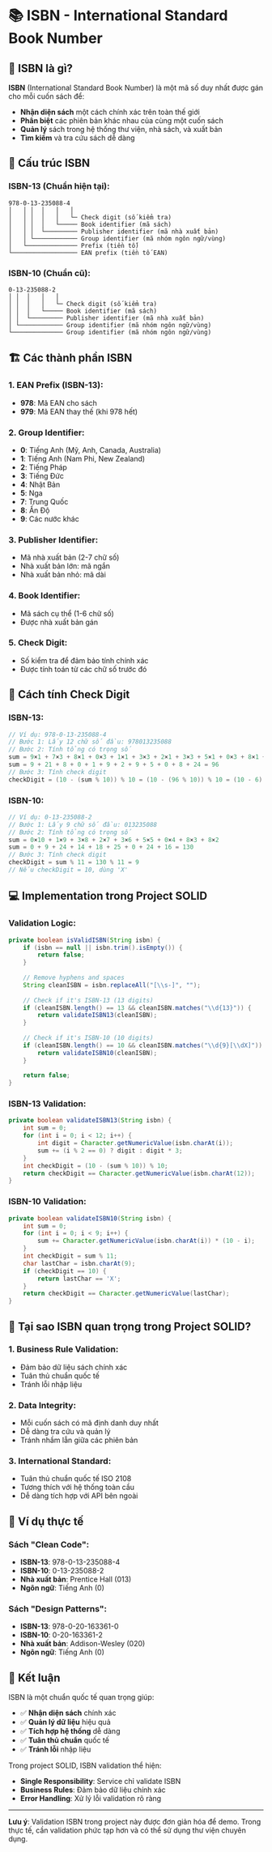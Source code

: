 # 📚 ISBN - International Standard Book Number

## 🎯 ISBN là gì?

**ISBN** (International Standard Book Number) là một mã số duy nhất được gán cho mỗi cuốn sách để:

- **Nhận diện sách** một cách chính xác trên toàn thế giới
- **Phân biệt** các phiên bản khác nhau của cùng một cuốn sách
- **Quản lý** sách trong hệ thống thư viện, nhà sách, và xuất bản
- **Tìm kiếm** và tra cứu sách dễ dàng

## 🔢 Cấu trúc ISBN

### **ISBN-13** (Chuẩn hiện tại):
```
978-0-13-235088-4
│   │ │  │   │   │
│   │ │  │   │   └─ Check digit (số kiểm tra)
│   │ │  │   └───── Book identifier (mã sách)
│   │ │  └───────── Publisher identifier (mã nhà xuất bản)
│   │ └──────────── Group identifier (mã nhóm ngôn ngữ/vùng)
│   └────────────── Prefix (tiền tố)
└────────────────── EAN prefix (tiền tố EAN)
```

### **ISBN-10** (Chuẩn cũ):
```
0-13-235088-2
│ │  │   │   │
│ │  │   │   └─ Check digit (số kiểm tra)
│ │  │   └───── Book identifier (mã sách)
│ │  └───────── Publisher identifier (mã nhà xuất bản)
│ └──────────── Group identifier (mã nhóm ngôn ngữ/vùng)
└────────────── Group identifier (mã nhóm ngôn ngữ/vùng)
```

## 🏗️ Các thành phần ISBN

### **1. EAN Prefix (ISBN-13)**:
- **978**: Mã EAN cho sách
- **979**: Mã EAN thay thế (khi 978 hết)

### **2. Group Identifier**:
- **0**: Tiếng Anh (Mỹ, Anh, Canada, Australia)
- **1**: Tiếng Anh (Nam Phi, New Zealand)
- **2**: Tiếng Pháp
- **3**: Tiếng Đức
- **4**: Nhật Bản
- **5**: Nga
- **7**: Trung Quốc
- **8**: Ấn Độ
- **9**: Các nước khác

### **3. Publisher Identifier**:
- Mã nhà xuất bản (2-7 chữ số)
- Nhà xuất bản lớn: mã ngắn
- Nhà xuất bản nhỏ: mã dài

### **4. Book Identifier**:
- Mã sách cụ thể (1-6 chữ số)
- Được nhà xuất bản gán

### **5. Check Digit**:
- Số kiểm tra để đảm bảo tính chính xác
- Được tính toán từ các chữ số trước đó

## 🧮 Cách tính Check Digit

### **ISBN-13**:
```java
// Ví dụ: 978-0-13-235088-4
// Bước 1: Lấy 12 chữ số đầu: 978013235088
// Bước 2: Tính tổng có trọng số
sum = 9×1 + 7×3 + 8×1 + 0×3 + 1×1 + 3×3 + 2×1 + 3×3 + 5×1 + 0×3 + 8×1 + 8×3
sum = 9 + 21 + 8 + 0 + 1 + 9 + 2 + 9 + 5 + 0 + 8 + 24 = 96
// Bước 3: Tính check digit
checkDigit = (10 - (sum % 10)) % 10 = (10 - (96 % 10)) % 10 = (10 - 6) % 10 = 4
```

### **ISBN-10**:
```java
// Ví dụ: 0-13-235088-2
// Bước 1: Lấy 9 chữ số đầu: 013235088
// Bước 2: Tính tổng có trọng số
sum = 0×10 + 1×9 + 3×8 + 2×7 + 3×6 + 5×5 + 0×4 + 8×3 + 8×2
sum = 0 + 9 + 24 + 14 + 18 + 25 + 0 + 24 + 16 = 130
// Bước 3: Tính check digit
checkDigit = sum % 11 = 130 % 11 = 9
// Nếu checkDigit = 10, dùng 'X'
```

## 💻 Implementation trong Project SOLID

### **Validation Logic**:
```java
private boolean isValidISBN(String isbn) {
    if (isbn == null || isbn.trim().isEmpty()) {
        return false;
    }
    
    // Remove hyphens and spaces
    String cleanISBN = isbn.replaceAll("[\\s-]", "");
    
    // Check if it's ISBN-13 (13 digits)
    if (cleanISBN.length() == 13 && cleanISBN.matches("\\d{13}")) {
        return validateISBN13(cleanISBN);
    }
    
    // Check if it's ISBN-10 (10 digits)
    if (cleanISBN.length() == 10 && cleanISBN.matches("\\d{9}[\\dX]")) {
        return validateISBN10(cleanISBN);
    }
    
    return false;
}
```

### **ISBN-13 Validation**:
```java
private boolean validateISBN13(String isbn) {
    int sum = 0;
    for (int i = 0; i < 12; i++) {
        int digit = Character.getNumericValue(isbn.charAt(i));
        sum += (i % 2 == 0) ? digit : digit * 3;
    }
    int checkDigit = (10 - (sum % 10)) % 10;
    return checkDigit == Character.getNumericValue(isbn.charAt(12));
}
```

### **ISBN-10 Validation**:
```java
private boolean validateISBN10(String isbn) {
    int sum = 0;
    for (int i = 0; i < 9; i++) {
        sum += Character.getNumericValue(isbn.charAt(i)) * (10 - i);
    }
    int checkDigit = sum % 11;
    char lastChar = isbn.charAt(9);
    if (checkDigit == 10) {
        return lastChar == 'X';
    }
    return checkDigit == Character.getNumericValue(lastChar);
}
```

## 🎯 Tại sao ISBN quan trọng trong Project SOLID?

### **1. Business Rule Validation**:
- Đảm bảo dữ liệu sách chính xác
- Tuân thủ chuẩn quốc tế
- Tránh lỗi nhập liệu

### **2. Data Integrity**:
- Mỗi cuốn sách có mã định danh duy nhất
- Dễ dàng tra cứu và quản lý
- Tránh nhầm lẫn giữa các phiên bản

### **3. International Standard**:
- Tuân thủ chuẩn quốc tế ISO 2108
- Tương thích với hệ thống toàn cầu
- Dễ dàng tích hợp với API bên ngoài

## 📝 Ví dụ thực tế

### **Sách "Clean Code"**:
- **ISBN-13**: 978-0-13-235088-4
- **ISBN-10**: 0-13-235088-2
- **Nhà xuất bản**: Prentice Hall (013)
- **Ngôn ngữ**: Tiếng Anh (0)

### **Sách "Design Patterns"**:
- **ISBN-13**: 978-0-20-163361-0
- **ISBN-10**: 0-20-163361-2
- **Nhà xuất bản**: Addison-Wesley (020)
- **Ngôn ngữ**: Tiếng Anh (0)

## 🚀 Kết luận

ISBN là một chuẩn quốc tế quan trọng giúp:

- ✅ **Nhận diện sách** chính xác
- ✅ **Quản lý dữ liệu** hiệu quả
- ✅ **Tích hợp hệ thống** dễ dàng
- ✅ **Tuân thủ chuẩn** quốc tế
- ✅ **Tránh lỗi** nhập liệu

Trong project SOLID, ISBN validation thể hiện:
- **Single Responsibility**: Service chỉ validate ISBN
- **Business Rules**: Đảm bảo dữ liệu chính xác
- **Error Handling**: Xử lý lỗi validation rõ ràng

---

**Lưu ý**: Validation ISBN trong project này được đơn giản hóa để demo. Trong thực tế, cần validation phức tạp hơn và có thể sử dụng thư viện chuyên dụng.

